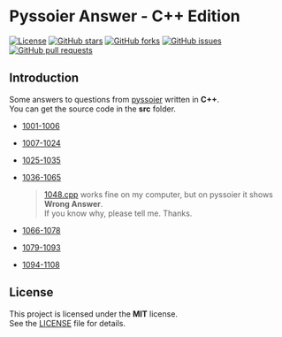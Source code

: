 # Pyssoier Answer - C++ Edition
[![License](https://img.shields.io/github/license/romeoahmed/pyssoier_ans_cpp)](https://github.com/romeoahmed/pyssoier_ans_cpp/blob/main/LICENSE)
[![GitHub stars](https://img.shields.io/github/stars/romeoahmed/pyssoier_ans_cpp)](https://github.com/romeoahmed/pyssoier_ans_py/stargazers)
[![GitHub forks](https://img.shields.io/github/forks/romeoahmed/pyssoier_ans_cpp)](https://github.com/romeoahmed/pyssoier_ans_py/forks)
[![GitHub issues](https://img.shields.io/github/issues/romeoahmed/pyssoier_ans_cpp)](https://github.com/romeoahmed/pyssoier_ans_py/issues)
[![GitHub pull requests](https://img.shields.io/github/issues-pr/romeoahmed/pyssoier_ans_cpp)](https://github.com/romeoahmed/pyssoier_ans_py/pulls)

## Introduction
Some answers to questions from [pyssoier](http://py.ssoier.cn:7077/) written in **C++**.  
You can get the source code in the **src** folder.   
- [1001-1006](https://github.com/romeoahmed/pyssoier_ans_cpp/tree/main/src/1001-1006)

- [1007-1024](https://github.com/romeoahmed/pyssoier_ans_cpp/tree/main/src/1007-1024)

- [1025-1035](https://github.com/romeoahmed/pyssoier_ans_cpp/tree/main/src/1025-1035)

- [1036-1065](https://github.com/romeoahmed/pyssoier_ans_cpp/tree/main/src/1036-1065)
    > [1048.cpp](https://github.com/romeoahmed/pyssoier_ans_cpp/tree/main/src/1036-1065/1048.cpp) works fine on my computer, but on pyssoier it shows **Wrong Answer**.  
    > If you know why, please tell me. Thanks.

- [1066-1078](https://github.com/romeoahmed/pyssoier_ans_cpp/tree/main/src/1066-1078)

- [1079-1093](https://github.com/romeoahmed/pyssoier_ans_cpp/tree/main/src/1079-1093)

- [1094-1108](https://github.com/romeoahmed/pyssoier_ans_cpp/tree/main/src/1094-1108)
  
## License
This project is licensed under the **MIT** license.  
See the [LICENSE](https://github.com/romeoahmed/pyssoier_ans_cpp/tree/main/LICENSE) file for details.
